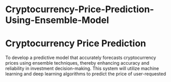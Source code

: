 # Cryptocurrency-Price-Prediction-Using-Ensemble-Model

# Cryptocurrency Price Prediction
To develop a predictive model that accurately forecasts cryptocurrency prices using ensemble 
techniques, thereby enhancing accuracy and reliability in investment decision-making. 
This system will utilize machine learning and deep learning algorithms to predict the price of user-requested 


